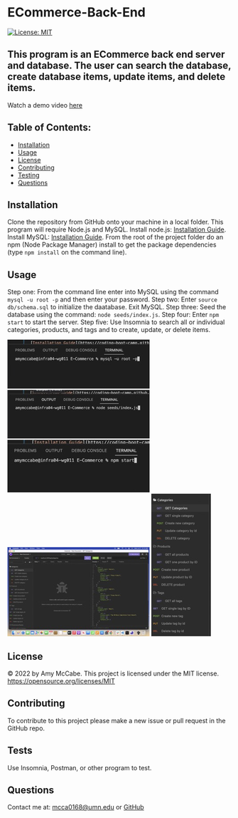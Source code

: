 # ECommerce-Back-End
[![License: MIT](https://img.shields.io/badge/License-MIT-yellow.svg)](https://opensource.org/licenses/MIT)
## This program is an ECommerce back end server and database. The user can search the database, create database items, update items, and delete items. 

Watch a demo video [here](https://drive.google.com/file/d/1xiTQoQowrUWfMDMPStm82CgnlNl6nqZ8/view?usp=sharing)

## Table of Contents:
- [Installation](#installation)
- [Usage](#usage)
- [License](#license)
- [Contributing](#contributing)
- [Testing](#tests)
- [Questions](#questions)
## Installation 
Clone the repository from GitHub onto your machine in a local folder. This program will require Node.js and MySQL. Install node.js: [Installation Guide](https://coding-boot-camp.github.io/full-stack/nodejs/how-to-install-nodejs). Install MySQL: [Installation Guide](https://coding-boot-camp.github.io/full-stack/mysql/mysql-installation-guide). From the root of the project folder do an npm (Node Package Manager) install to get the package dependencies (type `npm install` on the command line).   
## Usage 
Step one: From the command line enter into MySQL using the command `mysql -u root -p` and then enter your password. Step two: Enter `source db/schema.sql` to initialize the daatabase. Exit MySQL. Step three: Seed the database using the command: `node seeds/index.js`. Step four: Enter `npm start` to start the server. Step five: Use Insomnia to search all or individual categories, products, and tags and to create, update, or delete items. 

![Screenshot](./assets/Screen%20Shot%202022-07-27%20at%2010.09.02%20AM%20Small.jpeg)
![Screenshot](./assets/Screen%20Shot%202022-07-27%20at%2010.09.31%20AM%20Small.jpeg)
![Screenshot](./assets/Screen%20Shot%202022-07-27%20at%2010.09.45%20AM%20Small.jpeg)
![Screenshot](./assets/Screen%20Shot%202022-07-27%20at%2010.10.08%20AM%20Small.jpeg)
![Screenshot](./assets/Screen%20Shot%202022-07-27%20at%2010.10.34%20AM%20Small.jpeg)

## License 
&copy; 2022 by Amy McCabe. 
This project is licensed under the MIT license.
https://opensource.org/licenses/MIT  
## Contributing 
To contribute to this project please make a new issue or pull request in the GitHub repo. 
## Tests 
Use Insomnia, Postman, or other program to test.
## Questions 
Contact me at: [mcca0168@umn.edu](mailto:mcca0168@umn.edu) or [GitHub](https://github.com/McAmy2001/)
